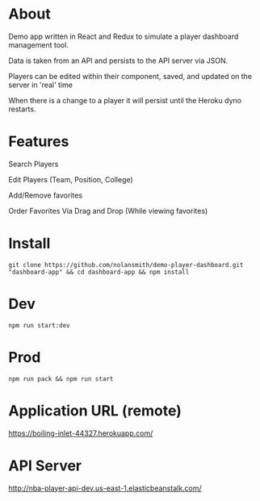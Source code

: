 # About
Demo app written in React and Redux to simulate a player dashboard management tool.

Data is taken from an API and persists to the API server via JSON.

Players can be edited within their component, saved, and updated on the server in 'real' time

When there is a change to a player it will persist until the Heroku dyno restarts.


# Features
Search Players

Edit Players (Team, Position, College)

Add/Remove favorites

Order Favorites Via Drag and Drop (While viewing favorites)

# Install
`git clone https://github.com/nolansmith/demo-player-dashboard.git "dashboard-app" && cd dashboard-app && npm install`

# Dev
`npm run start:dev`

# Prod
`npm run pack && npm run start`


# Application URL (remote)
https://boiling-inlet-44327.herokuapp.com/


# API Server
http://nba-player-api-dev.us-east-1.elasticbeanstalk.com/

